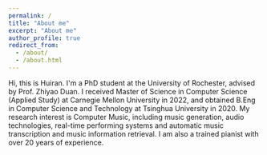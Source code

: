 ```yaml
---
permalink: /
title: "About me"
excerpt: "About me"
author_profile: true
redirect_from: 
  - /about/
  - /about.html
---
```


Hi, this is Huiran. I'm a PhD student at the University of Rochester, advised by Prof. Zhiyao Duan. I received Master of Science in Computer Science (Applied Study) at Carnegie Mellon University in 2022, and obtained B.Eng in Computer Science and Technology at Tsinghua University in 2020. My research interest is Computer Music, including music generation, audio technologies, real-time performing systems and automatic music transcription and music information retrieval. I am also a trained pianist with over 20 years of experience.
